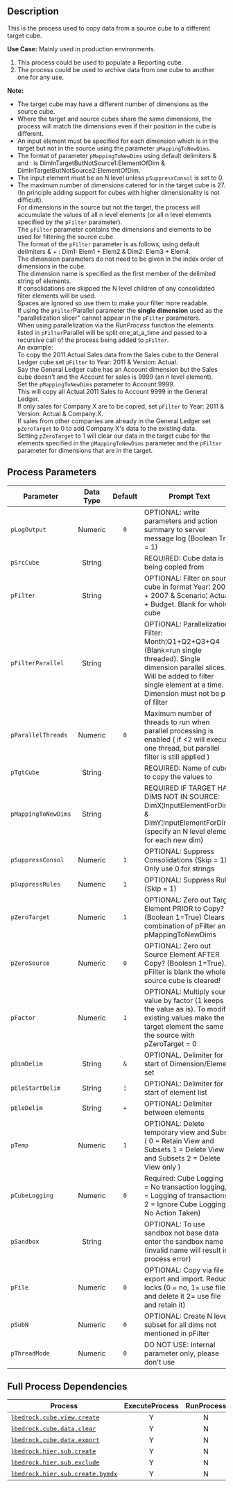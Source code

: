 ## Description
   
 This is the process used to copy data from a source cube to a different target cube.  
     
**Use Case:**    Mainly used in production environments.  
 1. This process could be used to populate a Reporting cube.  
 2. The process could be used to archive data from one cube to another one for any use.  
     
**Note:**  
    
 * The target cube may have a different number of dimensions as the source cube.  
 * Where the target and source cubes share the same dimensions, the process will match the dimensions even if their position in the cube is different.  
 * An input element must be specified for each dimension which is in the target but not in the source using the parameter `pMappingToNewDims`.  
 * The format of parameter `pMappingToNewDims` using default delimiters & and : is DimInTargetButNotSource1:ElementOfDim & DimInTargetButNotSource2:ElementOfDim.  
 * The input element must be an N level unless `pSuppressConsol` is set to 0.  
 * The maximum number of dimensions catered for in the target cube is 27. (In principle adding support for cubes with higher dimensionality is not difficult).  
 For dimensions in the source but not the target, the process will accumulate the values of all n level elements  (or all n level elements specified by the `pFilter` parameter).  
 The `pFilter` parameter contains the dimensions and elements to be used for filtering the source cube.  
 The format of the `pFilter` parameter is as follows, using default delimiters & + : Dim1: Elem1 + Elem2 & Dim2: Elem3 + Elem4.  
 The dimension parameters do not need to be given in the index order of dimensions in the cube.  
 The dimension name is specified as the first member of the delimited string of elements.  
 If consolidations are skipped the N level children of any consolidated filter elements will be used.  
 Spaces are ignored so use them to make your filter more readable.  
 If using the `pFilter`Parallel parameter the **single dimension** used as the "parallelization slicer" cannot appear in  the `pFilter` parameters.  
 When using parallelization via the *RunProcess* function the elements listed in `pFilter`Parallel will be split one_at_a_time  and passed to a recursive call of the process being added to `pFilter`.  
 An example:  
 To copy the 2011 Actual Sales data from the Sales cube to the General Ledger cube set `pFilter` to Year: 2011 & Version: Actual.  
 Say the General Ledger cube has an Account dimension but the Sales cube doesn't and the Account for sales is 9999 (an n level element).  
 Set the `pMappingToNewDims` parameter to Account:9999.  
 This will copy all Actual 2011 Sales to Account 9999 in the General Ledger.  
 If only sales for Company X are to be copied, set `pFilter` to Year: 2011 & Version: Actual & Company:X.  
 If sales from other companies are already in the General Ledger set `pZeroTarget` to 0 to add Company X's data to the existing data.  
 Setting `pZeroTarget` to 1 will clear our data in the target cube for the elements specified in the  `pMappingToNewDims` parameter and the `pFilter` parameter for dimensions that are in the target.  
## Process Parameters
  
|Parameter|Data Type|Default|Prompt Text|
  |---|:-:|:-:|---|
  |`pLogOutput`|Numeric|`0`|OPTIONAL: write parameters and action summary to server message log (Boolean True = 1)|
  |`pSrcCube`|String||REQUIRED: Cube data is being copied from|
  |`pFilter`|String||OPTIONAL: Filter on source cube in format Year¦ 2006 + 2007 & Scenario¦ Actual + Budget. Blank for whole cube|
  |`pFilterParallel`|String||OPTIONAL: Parallelization Filter: Month¦Q1+Q2+Q3+Q4 (Blank=run single threaded). Single dimension parallel slices. Will be added to filter single element at a time. Dimension must not be part of filter|
  |`pParallelThreads`|Numeric|`0`|Maximum number of threads to run when parallel processing is enabled ( if <2 will execute one thread, but parallel filter is still applied )|
  |`pTgtCube`|String||REQUIRED: Name of cube to copy the values to|
  |`pMappingToNewDims`|String||REQUIRED IF TARGET HAS DIMS NOT IN SOURCE: DimX¦InputElementForDimX & DimY¦InputElementForDimY (specify an N level element for each new dim)|
  |`pSuppressConsol`|Numeric|`1`|OPTIONAL: Suppress Consolidations (Skip = 1) Only use 0 for strings|
  |`pSuppressRules`|Numeric|`1`|OPTIONAL: Suppress Rules (Skip = 1)|
  |`pZeroTarget`|Numeric|`1`|OPTIONAL: Zero out Target Element PRIOR to Copy? (Boolean 1=True) Clears combination of pFilter and pMappingToNewDims|
  |`pZeroSource`|Numeric|`0`|OPTIONAL: Zero out Source Element AFTER Copy? (Boolean 1=True). If pFilter is blank the whole source cube is cleared!|
  |`pFactor`|Numeric|`1`|OPTIONAL: Multiply source value by factor (1 keeps the value as is). To modify existing values make the target element the same as the source with pZeroTarget = 0|
  |`pDimDelim`|String|`&`|OPTIONAL. Delimiter for start of Dimension/Element set|
  |`pEleStartDelim`|String|`¦`|OPTIONAL: Delimiter for start of element list|
  |`pEleDelim`|String|`+`|OPTIONAL: Delimiter between elements|
  |`pTemp`|Numeric|`1`|OPTIONAL: Delete temporary view and Subset ( 0 = Retain View and Subsets 1 = Delete View and Subsets 2 = Delete View only )|
  |`pCubeLogging`|Numeric|`0`|Required: Cube Logging (0 = No transaction logging, 1 = Logging of transactions, 2 = Ignore Cube Logging - No Action Taken)|
  |`pSandbox`|String||OPTIONAL: To use sandbox not base data enter the sandbox name (invalid name will result in process error)|
  |`pFile`|Numeric|`0`|OPTIONAL: Copy via file export and import. Reduces locks (0 = no, 1= use file and delete it 2= use file and retain it)|
  |`pSubN`|Numeric|`0`|OPTIONAL: Create N level subset for all dims not mentioned in pFilter|
  |`pThreadMode`|Numeric|`0`|DO NOT USE: Internal parameter only, please don't use|
  ## Full Process Dependencies
  
|Process|ExecuteProcess|RunProcess|
  |---|:-:|:-:|
  |[`}bedrock.cube.view.create`](}bedrock.cube.view.create)|Y|N|
  |[`}bedrock.cube.data.clear`](}bedrock.cube.data.clear)|Y|N|
  |[`}bedrock.cube.data.export`](}bedrock.cube.data.export)|Y|N|
  |[`}bedrock.hier.sub.create`](}bedrock.hier.sub.create)|Y|N|
  |[`}bedrock.hier.sub.exclude`](}bedrock.hier.sub.exclude)|Y|N|
  |[`}bedrock.hier.sub.create.bymdx`](}bedrock.hier.sub.create.bymdx)|Y|N|
  